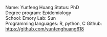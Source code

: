 Name: Yunfeng Huang
Status: PhD  
Degree program: Epidemiology  
School: Emory 
Lab: Sun  
Programming languages: R, python, C
Github: https://github.com/yunfenghuang618  
 
